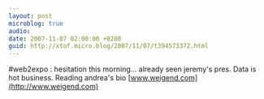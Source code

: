 ```yaml
---
layout: post
microblog: true
audio: 
date: 2007-11-07 02:00:00 +0200
guid: http://xtof.micro.blog/2007/11/07/t394573372.html
---
```

#web2expo : hesitation this morning... already seen jeremy's pres. Data is hot business. Reading andrea's bio [www.weigend.com](http://www.weigend.com)
